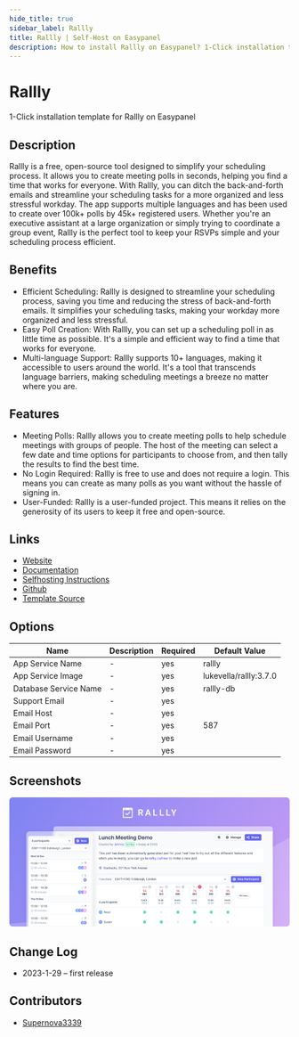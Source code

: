 ```yaml
---
hide_title: true
sidebar_label: Rallly
title: Rallly | Self-Host on Easypanel
description: How to install Rallly on Easypanel? 1-Click installation template for Rallly on Easypanel
---
```


<!-- generated -->

# Rallly

1-Click installation template for Rallly on Easypanel

## Description

Rallly is a free, open-source tool designed to simplify your scheduling process. It allows you to create meeting polls in seconds, helping you find a time that works for everyone. With Rallly, you can ditch the back-and-forth emails and streamline your scheduling tasks for a more organized and less stressful workday. The app supports multiple languages and has been used to create over 100k+ polls by 45k+ registered users. Whether you&#39;re an executive assistant at a large organization or simply trying to coordinate a group event, Rallly is the perfect tool to keep your RSVPs simple and your scheduling process efficient.

## Benefits

- Efficient Scheduling: Rallly is designed to streamline your scheduling process, saving you time and reducing the stress of back-and-forth emails. It simplifies your scheduling tasks, making your workday more organized and less stressful.
- Easy Poll Creation: With Rallly, you can set up a scheduling poll in as little time as possible. It's a simple and efficient way to find a time that works for everyone.
- Multi-language Support: Rallly supports 10+ languages, making it accessible to users around the world. It's a tool that transcends language barriers, making scheduling meetings a breeze no matter where you are.

## Features

- Meeting Polls: Rallly allows you to create meeting polls to help schedule meetings with groups of people. The host of the meeting can select a few date and time options for participants to choose from, and then tally the results to find the best time.
- No Login Required: Rallly is free to use and does not require a login. This means you can create as many polls as you want without the hassle of signing in.
- User-Funded: Rallly is a user-funded project. This means it relies on the generosity of its users to keep it free and open-source.

## Links

- [Website](https://rallly.co)
- [Documentation](https://support.rallly.co/)
- [Selfhosting Instructions](https://github.com/lukevella/rallly-selfhosted)
- [Github](https://github.com/lukevella/rallly)
- [Template Source](https://github.com/easypanel-io/templates/tree/main/templates/rallly)

## Options

Name | Description | Required | Default Value
-|-|-|-
App Service Name | - | yes | rallly
App Service Image | - | yes | lukevella/rallly:3.7.0
Database Service Name | - | yes | rallly-db
Support Email | - | yes | 
Email Host | - | yes | 
Email Port | - | yes | 587
Email Username | - | yes | 
Email Password | - | yes | 

## Screenshots

![Rallly Screenshot](./assets/screenshot.png)

## Change Log

- 2023-1-29 – first release

## Contributors

- [Supernova3339](https://github.com/Supernova3339)
